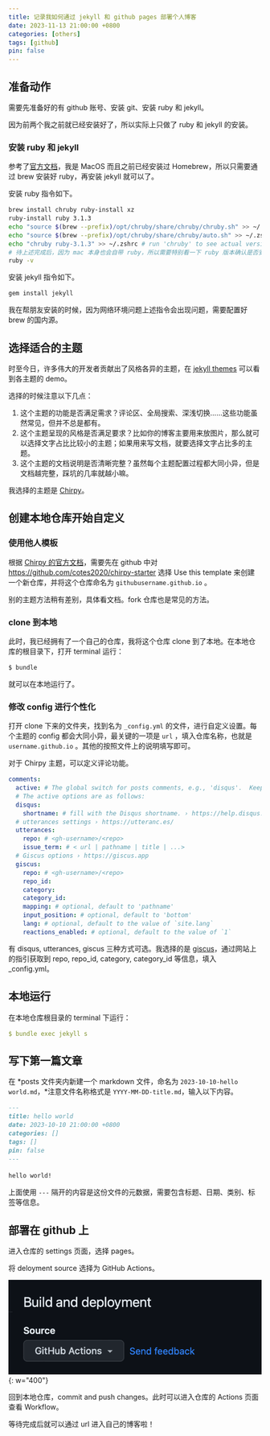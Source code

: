 ```yaml
---
title: 记录我如何通过 jekyll 和 github pages 部署个人博客
date: 2023-11-13 21:00:00 +0800
categories: [others]
tags: [github]
pin: false
---
```


## 准备动作

需要先准备好的有 github 账号、安装 git、安装 ruby 和 jekyll。

因为前两个我之前就已经安装好了，所以实际上只做了 ruby 和 jekyll 的安装。

### 安装 ruby 和 jekyll

参考了[官方文档](https://jekyllrb.com/docs/installation/macos/)，我是 MacOS 而且之前已经安装过 Homebrew，所以只需要通过 brew 安装好 ruby，再安装 jekyll 就可以了。

安装 ruby 指令如下。

```bash
brew install chruby ruby-install xz
ruby-install ruby 3.1.3
echo "source $(brew --prefix)/opt/chruby/share/chruby/chruby.sh" >> ~/.zshrc
echo "source $(brew --prefix)/opt/chruby/share/chruby/auto.sh" >> ~/.zshrc
echo "chruby ruby-3.1.3" >> ~/.zshrc # run 'chruby' to see actual version
# 待上述完成后，因为 mac 本身也会自带 ruby，所以需要特别看一下 ruby 版本确认是否安装成功，
ruby -v
```

安装 jekyll 指令如下。

```bash
gem install jekyll
```

我在帮朋友安装的时候，因为网络环境问题上述指令会出现问题，需要配置好 brew 的国内源。

## 选择适合的主题

时至今日，许多伟大的开发者贡献出了风格各异的主题，在 [jekyll themes](http://jekyllthemes.org) 可以看到各主题的 demo。

选择的时候注意以下几点：

1. 这个主题的功能是否满足需求？评论区、全局搜索、深浅切换……这些功能虽然常见，但并不总是都有。
2. 这个主题呈现的风格是否满足要求？比如你的博客主要用来放图片，那么就可以选择文字占比比较小的主题；如果用来写文档，就要选择文字占比多的主题。
3. 这个主题的文档说明是否清晰完整？虽然每个主题配置过程都大同小异，但是文档越完整，踩坑的几率就越小嘛。

我选择的主题是 [Chirpy](https://chirpy.cotes.page/)。

## 创建本地仓库开始自定义

### 使用他人模板

根据 [Chirpy 的官方文档](https://chirpy.cotes.page/posts/getting-started/)，需要先在 github 中对 https://github.com/cotes2020/chirpy-starter 选择 Use this template 来创建一个新仓库，并将这个仓库命名为 `githubusername.github.io` 。

别的主题方法稍有差别，具体看文档。fork 仓库也是常见的方法。

### clone 到本地

此时，我已经拥有了一个自己的仓库，我将这个仓库 clone 到了本地。在本地仓库的根目录下，打开 terminal 运行：

```bash
$ bundle
```

就可以在本地运行了。

### 修改 config 进行个性化

打开 clone 下来的文件夹，找到名为 `_config.yml` 的文件，进行自定义设置。每个主题的 config 都会大同小异，最关键的一项是 `url` ，填入仓库名称，也就是 `username.github.io` 。其他的按照文件上的说明填写即可。

对于 Chirpy 主题，可以定义评论功能。

```yaml
comments:
  active: # The global switch for posts comments, e.g., 'disqus'.  Keep it empty means disable
  # The active options are as follows:
  disqus:
    shortname: # fill with the Disqus shortname. › https://help.disqus.com/en/articles/1717111-what-s-a-shortname
  # utterances settings › https://utteranc.es/
  utterances:
    repo: # <gh-username>/<repo>
    issue_term: # < url | pathname | title | ...>
  # Giscus options › https://giscus.app
  giscus:
    repo: # <gh-username>/<repo>
    repo_id:
    category:
    category_id:
    mapping: # optional, default to 'pathname'
    input_position: # optional, default to 'bottom'
    lang: # optional, default to the value of `site.lang`
    reactions_enabled: # optional, default to the value of `1`
```

有 disqus, utterances, giscus 三种方式可选。我选择的是 [giscus](https://giscus.app/zh-CN)，通过网站上的指引获取到 repo, repo_id, category, category_id 等信息，填入 _config.yml。

## 本地运行

在本地仓库根目录的 terminal 下运行：

```yaml
$ bundle exec jekyll s
```

## 写下第一篇文章

在 *posts 文件夹内新建一个 markdown 文件，命名为 `2023-10-10-hello world.md`，*注意文件名称格式是 `YYYY-MM-DD-title.md`，输入以下内容。

```markdown
---
title: hello world
date: 2023-10-10 21:00:00 +0800
categories: []
tags: []
pin: false
---

hello world!
```

上面使用 `---` 隔开的内容是这份文件的元数据，需要包含标题、日期、类别、标签等信息。

## 部署在 github 上

进入仓库的 settings 页面，选择 pages。

将 deloyment source 选择为 GitHub Actions。

![github actions](/assets/img/posted/image.png){: w="400"}

回到本地仓库，commit and push changes。此时可以进入仓库的 Actions 页面查看 Workflow。

等待完成后就可以通过 url 进入自己的博客啦！